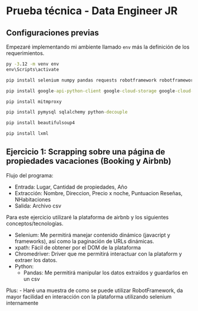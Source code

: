 # Prueba técnica - Data Engineer JR

## Configuraciones previas
Empezaré implementando mi ambiente llamado `env` más la definición de los requerimientos.

```cmd
py -3.12 -m venv env
env\Scripts\activate

pip install selenium numpy pandas requests robotframework robotframework-seleniumlibrary

pip install google-api-python-client google-cloud-storage google-cloud-bigquery google-cloud-bigquery-storage google-cloud-core google-auth google-auth-oauthlib

pip install mitmproxy

pip install pymysql sqlalchemy python-decouple

pip install beautifulsoup4

pip install lxml
```


## Ejercicio 1: Scrapping sobre una página de propiedades vacaciones (Booking y Airbnb)

Flujo del programa:
- Entrada: Lugar, Cantidad de propiedades, Año
- Extracción: Nombre, Direccion, Precio x noche, Puntuacion Reseñas, NHabitaciones
- Salida: Archivo csv


Para este ejercicio utilizaré la plataforma de airbnb y los siguientes conceptos/tecnologías.

- Selenium: Me permitirá manejar contenido dinámico (javacript y frameworks), así como la paginación de URLs dinámicas.
- xpath: Fácil de obtener por el DOM de la plataforma
- Chromedriver: Driver que me permitirá interactuar con la plataform y extraer los datos.
- Python:
    - Pandas: Me permitirá manipular los datos extraídos y guardarlos en un csv

Plus:
    - Haré una muestra de como se puede utilizar RobotFramework, da mayor facilidad en interacción con la plataforma utilizando selenium internamente

